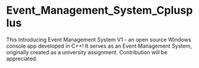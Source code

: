 # Event_Management_System_Cplusplus
This Introducing Event Management System V1 - an open source Windows console app developed in C++! It serves as an Event Management System, originally created as a university assignment. Contribution will be appreciated. 
